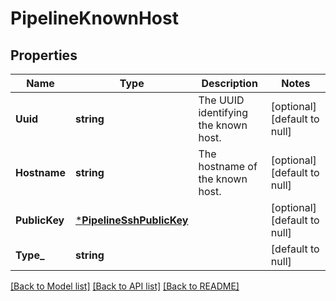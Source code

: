 # PipelineKnownHost

## Properties
Name | Type | Description | Notes
------------ | ------------- | ------------- | -------------
**Uuid** | **string** | The UUID identifying the known host. | [optional] [default to null]
**Hostname** | **string** | The hostname of the known host. | [optional] [default to null]
**PublicKey** | [***PipelineSshPublicKey**](pipeline_ssh_public_key.md) |  | [optional] [default to null]
**Type_** | **string** |  | [default to null]

[[Back to Model list]](../README.md#documentation-for-models) [[Back to API list]](../README.md#documentation-for-api-endpoints) [[Back to README]](../README.md)

